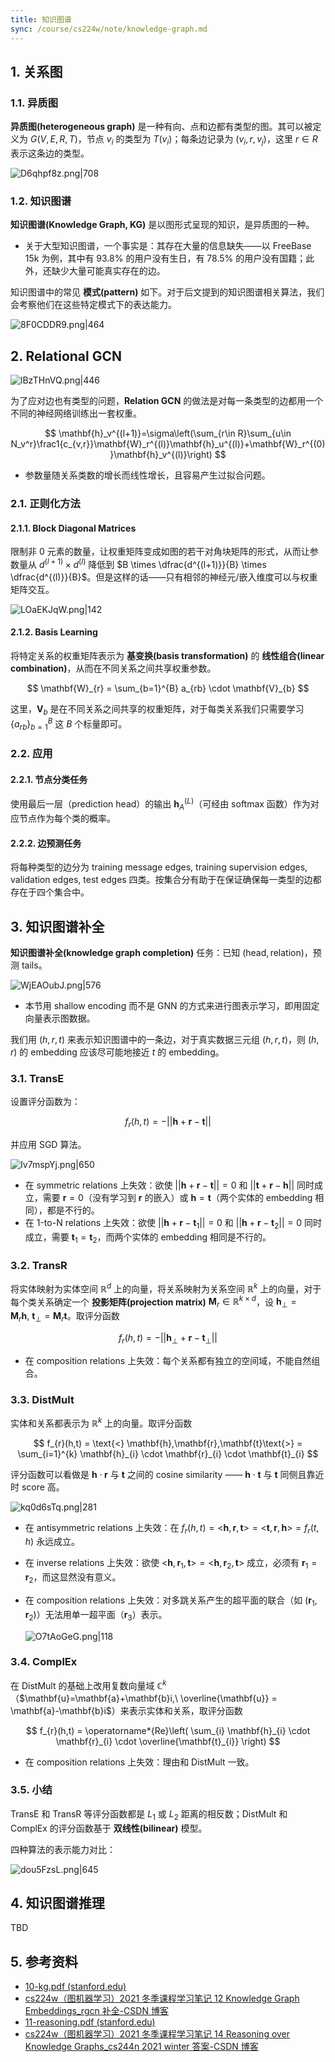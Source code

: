 ```yaml
---
title: 知识图谱
sync: /course/cs224w/note/knowledge-graph.md
---
```


## 1. 关系图

### 1.1. 异质图

**异质图(heterogeneous graph)** 是一种有向、点和边都有类型的图。其可以被定义为 $G(V, E, R, T)$，节点 $v_{i}$ 的类型为 $T(v_{i})$；每条边记录为 $(v_{i},r,v_{j})$，这里 $r\in R$ 表示这条边的类型。

![D6qhpf8z.png|708](https://static.memset0.cn/img/v6/2024/08/30/D6qhpf8z.png)

### 1.2. 知识图谱

**知识图谱(Knowledge Graph, KG)** 是以图形式呈现的知识，是异质图的一种。

- 关于大型知识图谱，一个事实是：其存在大量的信息缺失——以 FreeBase 15k 为例，其中有 93.8% 的用户没有生日，有 78.5% 的用户没有国籍；此外，还缺少大量可能真实存在的边。

知识图谱中的常见 **模式(pattern)** 如下。对于后文提到的知识图谱相关算法，我们会考察他们在这些特定模式下的表达能力。

![8F0CDDR9.png|464](https://static.memset0.cn/img/v6/2024/08/30/8F0CDDR9.png)

## 2. Relational GCN

![lBzTHnVQ.png|446](https://static.memset0.cn/img/v6/2024/08/30/lBzTHnVQ.png)

为了应对边也有类型的问题，**Relation GCN** 的做法是对每一条类型的边都用一个不同的神经网络训练出一套权重。

$$
\mathbf{h}_v^{(l+1)}=\sigma\left(\sum_{r\in R}\sum_{u\in N_v^r}\frac1{c_{v,r}}\mathbf{W}_r^{(l)}\mathbf{h}_u^{(l)}+\mathbf{W}_r^{(0)}\mathbf{h}_v^{(l)}\right)
$$

- 参数量随关系类数的增长而线性增长，且容易产生过拟合问题。

### 2.1. 正则化方法

#### 2.1.1. Block Diagonal Matrices

限制非 0 元素的数量，让权重矩阵变成如图的若干对角块矩阵的形式，从而让参数量从 $d^{(l+1)} \times d^{(l)}$ 降低到 $B \times \dfrac{d^{(l+1)}}{B} \times \dfrac{d^{(l)}}{B}$。但是这样的话——只有相邻的神经元/嵌入维度可以与权重矩阵交互。

![LOaEKJqW.png|142](https://static.memset0.cn/img/v6/2024/08/30/LOaEKJqW.png)

#### 2.1.2. Basis Learning

将特定关系的权重矩阵表示为 **基变换(basis transformation)** 的 **线性组合(linear combination)**，从而在不同关系之间共享权重参数。

$$
\mathbf{W}_{r} = \sum_{b=1}^{B} a_{rb} \cdot \mathbf{V}_{b}
$$

这里，$\mathbf{V}_{b}$ 是在不同关系之间共享的权重矩阵，对于每类关系我们只需要学习 $\{a_{rb}\}_{b=1}^{B}$ 这 $B$ 个标量即可。

### 2.2. 应用

#### 2.2.1. 节点分类任务

使用最后一层（prediction head）的输出 $\mathbf{h}_{A}^{(L)}$（可经由 softmax 函数）作为对应节点作为每个类的概率。

#### 2.2.2. 边预测任务

将每种类型的边分为 training message edges, training supervision edges, validation edges, test edges 四类。按集合分有助于在保证确保每一类型的边都存在于四个集合中。

## 3. 知识图谱补全

**知识图谱补全(knowledge graph completion)** 任务：已知 $(\text{head}, \text{relation})$，预测 $\text{tails}$。

![WjEAOubJ.png|576](https://static.memset0.cn/img/v6/2024/08/30/WjEAOubJ.png)

- 本节用 shallow encoding 而不是 GNN 的方式来进行图表示学习，即用固定向量表示图数据。

我们用 $(h,r,t)$ 来表示知识图谱中的一条边，对于真实数据三元组 $(h,r,t)$，则 $(h,r)$ 的 embedding 应该尽可能地接近 $t$ 的 embedding。

### 3.1. TransE

设置评分函数为：

$$
f_{r}(h,t) = - ||\mathbf{h}+\mathbf{r}-\mathbf{t}||
$$

并应用 SGD 算法。

![Iv7mspYj.png|650](https://static.memset0.cn/img/v6/2024/08/30/Iv7mspYj.png)

- 在 symmetric relations 上失效：欲使 $||\mathbf{h}+\mathbf{r}-\mathbf{t}||=0$ 和 $||\mathbf{t}+\mathbf{r}-\mathbf{h}||$ 同时成立，需要 $\mathbf{r}=0$（没有学习到 $\mathbf{r}$ 的嵌入）或 $\mathbf{h}=\mathbf{t}$（两个实体的 embedding 相同），都是不行的。
- 在 1-to-N relations 上失效：欲使 $||\mathbf{h}+\mathbf{r}-\mathbf{t}_{1}||=0$ 和 $||\mathbf{h}+\mathbf{r}-\mathbf{t}_{2}||=0$ 同时成立，需要 $\mathbf{t}_{1} = \mathbf{t}_{2}$，而两个实体的 embedding 相同是不行的。

### 3.2. TransR

将实体映射为实体空间 $\mathbb{R}^{d}$ 上的向量，将关系映射为关系空间 $\mathbb{R}^{k}$ 上的向量，对于每个类关系确定一个 **投影矩阵(projection matrix)** $\mathbf{M}_{r}\in \mathbb{R}^{k \times d}$，设 $\mathbf{h}_{\perp} = \mathbf{M}_{r} \mathbf{h},\ \mathbf{t}_{\perp} = \mathbf{M}_{r} \mathbf{t}$。取评分函数

$$
f_{r}(h,t) = - ||\mathbf{h}_{\perp} +\mathbf{r} - \mathbf{t}_{\perp}||
$$

- 在 composition relations 上失效：每个关系都有独立的空间域，不能自然组合。

### 3.3. DistMult

实体和关系都表示为 $\mathbb{R}^{k}$ 上的向量。取评分函数

$$
f_{r}(h,t) =  \text{<} \mathbf{h},\mathbf{r},\mathbf{t}\text{>} = \sum_{i=1}^{k} \mathbf{h}_{i} \cdot \mathbf{r}_{i} \cdot \mathbf{t}_{i}
$$

评分函数可以看做是 $\mathbf{h}\cdot \mathbf{r}$ 与 $\mathbf{t}$ 之间的 cosine similarity —— $\mathbf{h} \cdot \mathbf{t}$ 与 $\mathbf{t}$ 同侧且靠近时 score 高。

![kq0d6sTq.png|281](https://static.memset0.cn/img/v6/2024/08/30/kq0d6sTq.png)

- 在 antisymmetric relations 上失效：在 $f_r(h,t)=\text{<} \mathbf{h},\mathbf{r},\mathbf{t} \text{>} = \text{<} \mathbf{t},\mathbf{r},\mathbf{h} \text{>} = f_r(t,h)$ 永远成立。
- 在 inverse relations 上失效：欲使 $\text{<} \mathbf{h},\mathbf{r}_{1},\mathbf{t} \text{>} = \text{<} \mathbf{h}, \mathbf{r}_{2}, \mathbf{t} \text{>}$ 成立，必须有 $\mathbf{r}_{1} = \mathbf{r}_{2}$，而这显然没有意义。
- 在 composition relations 上失效：对多跳关系产生的超平面的联合（如 $(\mathbf{r}_{1},\mathbf{r}_{2})$）无法用单一超平面（$\mathbf{r}_{3}$）表示。

  ![O7tAoGeG.png|118](https://static.memset0.cn/img/v6/2024/08/30/O7tAoGeG.png)

### 3.4. ComplEx

在 DistMult 的基础上改用复数向量域 $\mathbb{C}^{k}$（$\mathbf{u}=\mathbf{a}+\mathbf{b}i,\ \overline{\mathbf{u}} = \mathbf{a}-\mathbf{b}i$）来表示实体和关系，取评分函数

$$
f_{r}(h,t) = \operatorname*{Re}\left( \sum_{i} \mathbf{h}_{i} \cdot \mathbf{r}_{i} \cdot \overline{\mathbf{t}_{i}} \right)
$$

- 在 composition relations 上失效：理由和 DistMult 一致。

### 3.5. 小结

TransE 和 TransR 等评分函数都是 $L_{1}$ 或 $L_{2}$ 距离的相反数；DistMult 和 ComplEx 的评分函数基于 **双线性(bilinear)** 模型。

四种算法的表示能力对比：

![dou5FzsL.png|645](https://static.memset0.cn/img/v6/2024/08/30/dou5FzsL.png)

## 4. 知识图谱推理

TBD

## 5. 参考资料

- [10-kg.pdf (stanford.edu)](https://snap.stanford.edu/class/cs224w-2020/slides/10-kg.pdf)
- [cs224w（图机器学习）2021 冬季课程学习笔记 12 Knowledge Graph Embeddings_rgcn 补全-CSDN 博客](https://blog.csdn.net/PolarisRisingWar/article/details/118398869)
- [11-reasoning.pdf (stanford.edu)](https://snap.stanford.edu/class/cs224w-2020/slides/11-reasoning.pdf)
- [cs224w（图机器学习）2021 冬季课程学习笔记 14 Reasoning over Knowledge Graphs_cs244n 2021 winter 答案-CSDN 博客](https://blog.csdn.net/PolarisRisingWar/article/details/118614563)
